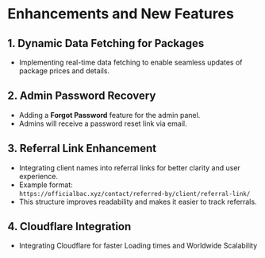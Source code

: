 #
# Enhancements and New Features


## 1. Dynamic Data Fetching for Packages  
- Implementing real-time data fetching to enable seamless updates of package prices and details.  

## 2. Admin Password Recovery  
- Adding a **Forgot Password** feature for the admin panel.  
- Admins will receive a password reset link via email.  

## 3. Referral Link Enhancement  
- Integrating client names into referral links for better clarity and user experience.  
- Example format:  
`https://officialbac.xyz/contact/referred-by/client/referral-link/`
- This structure improves readability and makes it easier to track referrals.

## 4. Cloudflare Integration
- Integrating Cloudflare for faster Loading times and Worldwide Scalability

#
